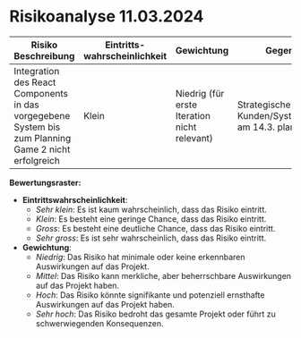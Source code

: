 # Risikoanalyse 11.03.2024

| Risiko Beschreibung                                                                                  | Eintritts-wahrscheinlichkeit | Gewichtung                                   | Gegenmassnahme                                                            |
| ---------------------------------------------------------------------------------------------------- | ---------------------------- | -------------------------------------------- | ------------------------------------------------------------------------- |
| Integration des React Components in das vorgegebene System bis zum Planning Game 2 nicht erfolgreich | Klein                        | Niedrig (für erste Iteration nicht relevant) | Strategische Abstimmung mit Kunden/Systemverantwortlichen am 14.3. planen |

**Bewertungsraster:**

- **Eintrittswahrscheinlichkeit**:
  - _Sehr klein_: Es ist kaum wahrscheinlich, dass das Risiko eintritt.
  - _Klein_: Es besteht eine geringe Chance, dass das Risiko eintritt.
  - _Gross_: Es besteht eine deutliche Chance, dass das Risiko eintritt.
  - _Sehr gross_: Es ist sehr wahrscheinlich, dass das Risiko eintritt.
- **Gewichtung**:
  - _Niedrig_: Das Risiko hat minimale oder keine erkennbaren Auswirkungen auf das Projekt.
  - _Mittel_: Das Risiko kann merkliche, aber beherrschbare Auswirkungen auf das Projekt haben.
  - _Hoch_: Das Risiko könnte signifikante und potenziell ernsthafte Auswirkungen auf das Projekt haben.
  - _Sehr hoch_: Das Risiko bedroht das gesamte Projekt oder führt zu schwerwiegenden Konsequenzen.
